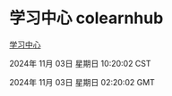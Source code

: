 # 学习中心 colearnhub
[学习中心](http://219.139.197.74:56308/colearnhub/)

2024年 11月 03日 星期日 10:20:02 CST

2024年 11月 03日 星期日 02:20:02 GMT
